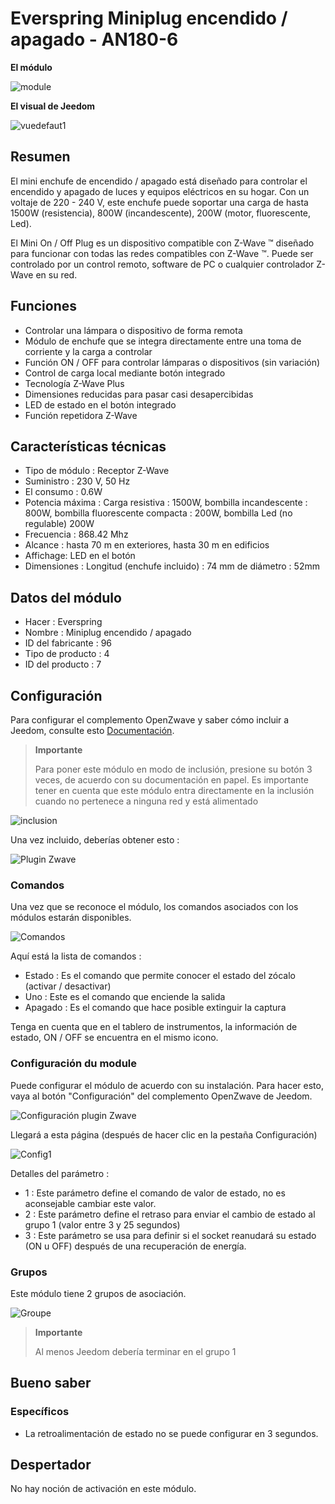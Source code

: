 # Everspring Miniplug encendido / apagado - AN180-6

**El módulo**

![module](images/everspring.AN180-6/module.jpg)

**El visual de Jeedom**

![vuedefaut1](images/everspring.AN180-6/vuedefaut1.jpg)

## Resumen

El mini enchufe de encendido / apagado está diseñado para controlar el encendido y apagado de luces y equipos eléctricos en su hogar. Con un voltaje de 220 - 240 V, este enchufe puede soportar una carga de hasta 1500W (resistencia), 800W (incandescente), 200W (motor, fluorescente, Led).

El Mini On / Off Plug es un dispositivo compatible con Z-Wave ™ diseñado para funcionar con todas las redes compatibles con Z-Wave ™. Puede ser controlado por un control remoto, software de PC o cualquier controlador Z-Wave en su red.

## Funciones

-   Controlar una lámpara o dispositivo de forma remota
-   Módulo de enchufe que se integra directamente entre una toma de corriente y la carga a controlar
-   Función ON / OFF para controlar lámparas o dispositivos (sin variación)
-   Control de carga local mediante botón integrado
-   Tecnología Z-Wave Plus
-   Dimensiones reducidas para pasar casi desapercibidas
-   LED de estado en el botón integrado
-   Función repetidora Z-Wave

## Características técnicas

-   Tipo de módulo : Receptor Z-Wave
-   Suministro : 230 V, 50 Hz
-   El consumo : 0.6W
-   Potencia máxima : Carga resistiva : 1500W, bombilla incandescente : 800W, bombilla fluorescente compacta : 200W, bombilla Led (no regulable) 200W
-   Frecuencia : 868.42 Mhz
-   Alcance : hasta 70 m en exteriores, hasta 30 m en edificios
-   Affichage: LED en el botón
-   Dimensiones : Longitud (enchufe incluido) : 74 mm de diámetro : 52mm

## Datos del módulo

-   Hacer : Everspring
-   Nombre : Miniplug encendido / apagado
-   ID del fabricante : 96
-   Tipo de producto : 4
-   ID del producto : 7

## Configuración

Para configurar el complemento OpenZwave y saber cómo incluir a Jeedom, consulte esto [Documentación](https://doc.jeedom.com/es_ES/plugins/automation%20protocol/openzwave/).

> **Importante**
>
> Para poner este módulo en modo de inclusión, presione su botón 3 veces, de acuerdo con su documentación en papel. Es importante tener en cuenta que este módulo entra directamente en la inclusión cuando no pertenece a ninguna red y está alimentado

![inclusion](images/everspring.AN180-6/inclusion.jpg)

Una vez incluido, deberías obtener esto :

![Plugin Zwave](images/everspring.AN180-6/information.jpg)

### Comandos

Una vez que se reconoce el módulo, los comandos asociados con los módulos estarán disponibles.

![Comandos](images/everspring.AN180-6/commandes.jpg)

Aquí está la lista de comandos :

-   Estado : Es el comando que permite conocer el estado del zócalo (activar / desactivar)
-   Uno : Este es el comando que enciende la salida
-   Apagado : Es el comando que hace posible extinguir la captura

Tenga en cuenta que en el tablero de instrumentos, la información de estado, ON / OFF se encuentra en el mismo icono.

### Configuración du module

Puede configurar el módulo de acuerdo con su instalación. Para hacer esto, vaya al botón "Configuración" del complemento OpenZwave de Jeedom.

![Configuración plugin Zwave](images/plugin/bouton_configuration.jpg)

Llegará a esta página (después de hacer clic en la pestaña Configuración)

![Config1](images/everspring.AN180-6/config1.jpg)

Detalles del parámetro :

-   1 : Este parámetro define el comando de valor de estado, no es aconsejable cambiar este valor.
-   2 : Este parámetro define el retraso para enviar el cambio de estado al grupo 1 (valor entre 3 y 25 segundos)
-   3 : Este parámetro se usa para definir si el socket reanudará su estado (ON u OFF) después de una recuperación de energía.

### Grupos

Este módulo tiene 2 grupos de asociación.

![Groupe](images/everspring.AN180-6/groupe.jpg)

> **Importante**
>
> Al menos Jeedom debería terminar en el grupo 1

## Bueno saber

### Específicos

-   La retroalimentación de estado no se puede configurar en 3 segundos.

## Despertador

No hay noción de activación en este módulo.
